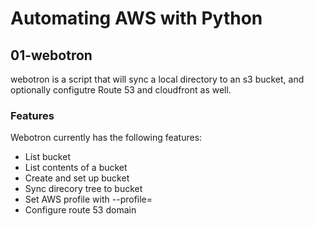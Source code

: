 
# Automating AWS with Python

## 01-webotron

webotron is a script that will sync a local directory to an s3 bucket, and optionally configutre Route 53 and cloudfront as well.

### Features

Webotron currently has the following features:

- List bucket
- List contents of a bucket
- Create and set up bucket
- Sync direcory tree to bucket
- Set AWS profile with --profile=<profileName>
- Configure route 53 domain
